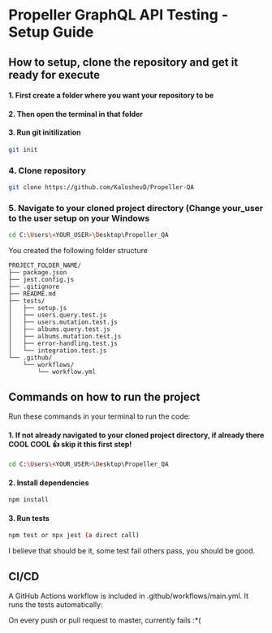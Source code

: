 # Propeller GraphQL API Testing - Setup Guide

## How to setup, clone the repository and get it ready for execute

#### 1. First create a folder where you want your repository to be

#### 2. Then open the terminal in that folder

#### 3. Run git initilization 

```bash
git init
```

### 4. Clone repository

 ```bash
 git clone https://github.com/KaloshevD/Propeller-QA
 ```

### 5. Navigate to your cloned project directory (Change your_user to the user setup on your Windows

```bash
cd C:\Users\<YOUR_USER>\Desktop\Propeller_QA
```
You created the following folder structure

```
PROJECT_FOLDER_NAME/
├── package.json
├── jest.config.js
├── .gitignore
├── README.md
├── tests/
│   ├── setup.js
│   ├── users.query.test.js
│   ├── users.mutation.test.js
│   ├── albums.query.test.js
│   ├── albums.mutation.test.js
│   ├── error-handling.test.js
│   └── integration.test.js
└── .github/
    └── workflows/
        └── workflow.yml
```

## Commands on how to run the project

Run these commands in your terminal to run the code:

#### 1. If not already navigated to your cloned project directory, if already there COOL COOL 👍 skip it this first step!
```bash
cd C:\Users\<YOUR_USER>\Desktop\Propeller_QA
```

#### 2. Install dependencies
```bash
npm install
```

#### 3. Run tests
```bash
npm test or npx jest (a direct call)
```

I believe that should be it, some test fail others pass, you should be good.


## CI/CD
A GitHub Actions workflow is included in .github/workflows/main.yml.
It runs the tests automatically:

On every push or pull request to master, currently fails :*(
